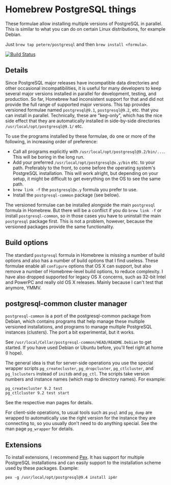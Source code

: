Homebrew PostgreSQL things
==========================

These formulae allow installing multiple versions of PostgreSQL in parallel.  This is similar to what you can do on certain Linux distributions, for example Debian.

Just `brew tap petere/postgresql` and then `brew install <formula>`.

[![Build Status](https://travis-ci.org/petere/homebrew-postgresql.svg?branch=master)](https://travis-ci.org/petere/homebrew-postgresql)

Details
-------

Since PostgreSQL major releases have incompatible data directories and other occasional incompatibilities, it is useful for many developers to keep several major versions installed in parallel for development, testing, and production.  So far, Homebrew had inconsistent support for that and did not provide the full range of supported major versions.  This tap provides versioned formulae named `postgresql@9.1`, `postgresql@9.2`, etc. that you can install in parallel.  Technically, these are "keg-only", which has the nice side effect that they are automatically installed in side-by-side directories `/usr/local/opt/postgresql@9.1/` etc.

To use the programs installed by these formulae, do one or more of the following, in increasing order of preference:

- Call all programs explicitly with `/usr/local/opt/postgresql@9.2/bin/...`.  This will be boring in the long run.
- Add your preferred `/usr/local/opt/postgresql@x.y/bin` etc. to your path.  Preferably to the front, to come before the operating system's PostgreSQL installation.  This will work alright, but depending on your setup, it might be difficult to get everything on the OS to see the same path.
- `brew link -f` the `postgresql@x.y` formula you prefer to use.
- Install the `postgresql-common` package (see below).

The versioned formulae can be installed alongside the main `postgresql` formula in Homebrew.  But there will be a conflict if you do `brew link -f` or install `postgresql-common`, so in those cases you have to uninstall the main `postgresql` package first.  This is not a problem, however, because the versioned packages provide the same functionality.

Build options
-------------

The standard `postgresql` formula in Homebrew is missing a number of build options and also has a number of build options that I find useless.  These formulae enable all `configure` options that OS X can support, but also remove a number of Homebrew-level build options, to reduce complexity.  I have also dropped supported for legacy OS X concerns, such as 32-bit Intel and PowerPC and really old OS X releases.  Mainly because I can't test that anymore, YMMV.

postgresql-common cluster manager
---------------------------------

`postgresql-common` is a port of the postgresql-common package from Debian, which contains programs that help manage these multiple versioned installations, and programs to manage multiple PostgreSQL instances (clusters).  The port a bit experimental, but it works.

See `/usr/local/Cellar/postgresql-common/HEAD/README.Debian` to get started.  If you have used Debian or Ubuntu before, you'll feel right at home (I hope).

The general idea is that for server-side operations you use the special wrapper scripts `pg_createcluster`, `pg_dropcluster`, `pg_ctlcluster`, and `pg_lsclusters` instead of `initdb` and `pg_ctl`.  The scripts take version numbers and instance names (which map to directory names).  For example:

    pg_createcluster 9.2 test
    pg_ctlcluster 9.2 test start

See the respective man pages for details.

For client-side operations, to usual tools such as `psql` and `pg_dump` are wrapped to automatically use the right version for the instance they are connecting to, so you usually don't need to do anything special.  See the man page `pg_wrapper` for details.

Extensions
----------

To install extensions, I recommend
[Pex](https://github.com/petere/pex).  It has support for multiple
PostgreSQL installations and can easily support to the installation
scheme used by these packages.  Example:

    pex -g /usr/local/opt/postgresql@9.4 install ip4r
